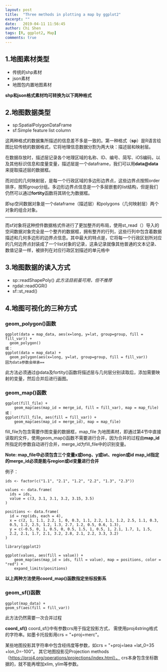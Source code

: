 ```yaml
---
layout: post
title:  "Three methods in plotting a map by ggplot2"
excerpt: ""
date:   2019-04-11 11:56:45
author: Chi Shen
tags: [R, ggplot2, Map]
comments: true
---
```





## 1.地图素材类型

- 传统的shp素材
- json素材
- 地图包内置地图素材

**shp和json格式素材均可转换为以下两种格式**

## 2.地图数据类型

+ sp:SpatialPolygonDataFrame
+ sf:Simple feature list column

这两种格式的数据集所描述的信息差不多是一致的。第一种格式（**sp**）是R语言绘图比较传统的数据格式，它将地理信息数据分割为两大块：描述层和映射层。

在数据存放时，描述层记录各个地理区域的名称、ID、编号、简写、iOS编码，以及其他标识信息和度量变量，描述层是一个dataframe，我们可以用**data@data**来提取描述层的数据框。

而对应的几何映射层，是每一个行政区域的多边形边界点，这些边界点按照order排序，按照group分组。多边形边界点信息是一个多层嵌套的list结构，但是我们仍然可以通过**fortity**函数将其转化为数据框。

即sp空间数据对象是一个dataframe（描述层）和polygons（几何映射层）两个对象的组合对象。

---------------------------
而sf对象将这种控件数据格式件进行了更加整齐的布局，使用st_read（）导入的空间数据对象完全是一个整齐的数据框，拥有整齐的行列，这些行列中包含着数据描述和几何多边形的边界点信息。其中最大的特点是，它将每一个行政区划所对应的几何边界点封装成了一个list对象的记录，这条记录就像其他普通的文本记录、数值记录一样，被排列在对应行政区划描述的单元格中

## 3.地图数据的读入方式

+ sp::readShapePoly()  *此方法目前虽可用，但不推荐*
+ rgdal::readOGR()
+ sf::st_read() 

## 4.地图可视化的三种方式

### geom_polygon()函数

	ggplot(data = map_data, aes(x=long, y=lat, group=group, fill = fill_var)) +
	  geom_polygon()
	或：
	ggplot(data = map_data) +
	  geom_polygon(aes(x=long, y=lat, group=group, fill = fill_var))
	因为data参数会继承==

此方法必须通过@data及fortity()函数将描述层与几何层分别读取后，添加需要映射的变量，然后合并后进行画图。


### geom_map()函数

	ggplot(fill_file) + 
		geom_map(aes(map_id = merge_id, fill = fill_var), map = map_file)
	或：
	ggplot(fill_file, aes(fill = fill_var)) + 
		geom_map(aes(map_id = merge_id), map = map_file)	

fill_file为包含需要作图变量的数据框，map_file 为地图素材，即通过第4节中直接读取的文件，使用geom_map()函数不需要进行合并，因为合并的过程由**map_id**所指定的参数自动进行合并，merge_id为fill_file中的识别变量。

**Note:  map_file中必须包含三个变量x或long、y或lat、region或id**
**map_id指定的merge_id必须是能与region或id变量进行合并**

例子：

	ids <- factor(c("1.1", "2.1", "1.2", "2.2", "1.3", "2.3"))
	
	values <- data.frame(
	  ids = ids,
	  value = c(3, 3.1, 3.1, 3.2, 3.15, 3.5)
	)
	
	positions <- data.frame(
	  id = rep(ids, each = 4),
	  x = c(2, 1, 1.1, 2.2, 1, 0, 0.3, 1.1, 2.2, 1.1, 1.2, 2.5, 1.1, 0.3,
	  0.5, 1.2, 2.5, 1.2, 1.3, 2.7, 1.2, 0.5, 0.6, 1.3),
	  y = c(-0.5, 0, 1, 0.5, 0, 0.5, 1.5, 1, 0.5, 1, 2.1, 1.7, 1, 1.5,
	  2.2, 2.1, 1.7, 2.1, 3.2, 2.8, 2.1, 2.2, 3.3, 3.2)
	)
	
	library(ggplot2)
	
	ggplot(values, aes(fill = value)) + 
		geom_map(aes(map_id = ids, fill = value), map = positions, color = "red") +
		expand_limits(positions)

**以上两种方法使用coord_map()函数指定坐标投影系**

### geom_sf()函数

	ggplot(map_data) +
	geom_sf(aes(fill = fill_var))

此方法仍然需要一次合并过程

**coord_sf()**
coord_sf()中有参数crs用于指定投影方式，
需使用proj4string格式的字符串。如墨卡托投影用crs = "+proj=merc"。

某些地图投影其字符串中包含经纬度等参数，如crs = "+proj=laea +lat_0=35 +lon_0=-100"。
其它地图投影见Projection methods（https://proj4.org/operations/projections/index.html）。
crs本身包含坐标数据的，就不能再增加xlim, ylim等参数。
